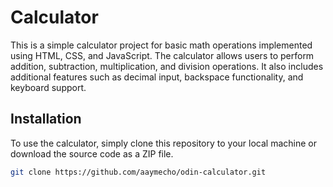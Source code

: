 
# Calculator

This is a simple calculator project for basic math operations implemented using HTML, CSS, and JavaScript. The calculator allows users to perform addition, subtraction, multiplication, and division operations. It also includes additional features such as decimal input, backspace functionality, and keyboard support.

## Installation

To use the calculator, simply clone this repository to your local machine or download the source code as a ZIP file.

```bash
git clone https://github.com/aaymecho/odin-calculator.git
